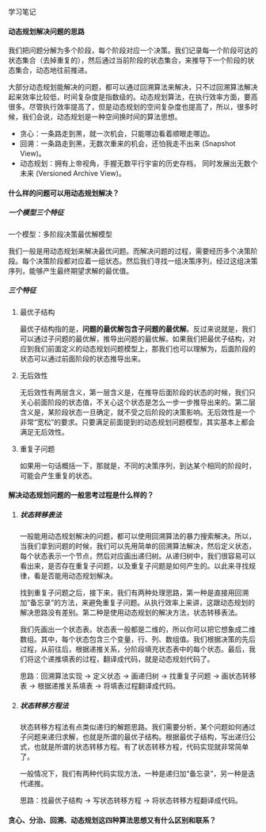 学习笔记

#### 动态规划解决问题的思路

​	我们把问题分解为多个阶段，每个阶段对应一个决策。我们记录每一个阶段可达的状态集合（去掉重复的），然后通过当前阶段的状态集合，来推导下一个阶段的状态集合，动态地往前推进。

​	大部分动态规划能解决的问题，都可以通过回溯算法来解决，只不过回溯算法解决起来效率比较低，时间复杂度是指数级的。动态规划算法，在执行效率方面，要高很多。尽管执行效率提高了，但是动态规划的空间复杂度也提高了，所以，很多时候，我们会说，动态规划是一种空间换时间的算法思想。

- 贪心：一条路走到黑，就一次机会，只能哪边看着顺眼走哪边。
- 回溯：一条路走到黑，无数次重来的机会，还怕我走不出来 (Snapshot View)。
- 动态规划：拥有上帝视角，手握无数平行宇宙的历史存档， 同时发展出无数个未来 (Versioned Archive View)。

#### 什么样的问题可以用动态规划解决？

##### 一个模型三个特征

一个模型：多阶段决策最优解模型

​	我们一般是用动态规划来解决最优问题。而解决问题的过程，需要经历多个决策阶段。每个决策阶段都对应着一组状态。然后我们寻找一组决策序列，经过这组决策序列，能够产生最终期望求解的最优值。

##### 三个特征

1. 最优子结构

   ​	最优子结构指的是，**问题的最优解包含子问题的最优解**。反过来说就是，我们可以通过子问题的最优解，推导出问题的最优解。如果我们把最优子结构，对应到我们前面定义的动态规划问题模型上，那我们也可以理解为，后面阶段的状态可以通过前面阶段的状态推导出来。

2. 无后效性

   ​	无后效性有两层含义，第一层含义是，在推导后面阶段的状态的时候，我们只关心前面阶段的状态值，不关心这个状态是怎么一步一步推导出来的。第二层含义是，某阶段状态一旦确定，就不受之后阶段的决策影响。无后效性是一个非常“宽松”的要求。只要满足前面提到的动态规划问题模型，其实基本上都会满足无后效性。

3. 重复子问题

   ​	如果用一句话概括一下，那就是，不同的决策序列，到达某个相同的阶段时，可能会产生重复的状态。



#### 解决动态规划问题的一般思考过程是什么样的？

1. ##### 状态转移表法

   ​		一般能用动态规划解决的问题，都可以使用回溯算法的暴力搜索解决。所以，当我们拿到问题的时候，我们可以先用简单的回溯算法解决，然后定义状态，每个状态表示一个节点，然后对应画出递归树。从递归树中，我们很容易可以看出来，是否存在重复子问题，以及重复子问题是如何产生的。以此来寻找规律，看是否能用动态规划解决。

   ​		找到重复子问题之后，接下来，我们有两种处理思路，第一种是直接用回溯加“备忘录”的方法，来避免重复子问题。从执行效率上来讲，这跟动态规划的解决思路没有差别。第二种是使用动态规划的解决方法，状态转移表法。

   ​		我们先画出一个状态表。状态表一般都是二维的，所以你可以把它想象成二维数组。其中，每个状态包含三个变量，行、列、数组值。我们根据决策的先后过程，从前往后，根据递推关系，分阶段填充状态表中的每个状态。最后，我们将这个递推填表的过程，翻译成代码，就是动态规划代码了。

   思路：回溯算法实现 -> 定义状态 -> 画递归树 -> 找重复子问题 -> 画状态转移表 -> 根据递推关系填表 -> 将填表过程翻译成代码。

2. ##### 状态转移方程法

   ​	状态转移方程法有点类似递归的解题思路。我们需要分析，某个问题如何通过子问题来递归求解，也就是所谓的最优子结构。根据最优子结构，写出递归公式，也就是所谓的状态转移方程。有了状态转移方程，代码实现就非常简单了。

   ​	一般情况下，我们有两种代码实现方法，一种是递归加“备忘录”，另一种是迭代递推。

   思路：找最优子结构 -> 写状态转移方程 -> 将状态转移方程翻译成代码。



#### 贪心、分治、回溯、动态规划这四种算法思想又有什么区别和联系？




